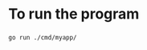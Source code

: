 <h2 style="font-size:200%;text-align:left;">To run the program</h2>

```bash
go run ./cmd/myapp/
```


<br>


